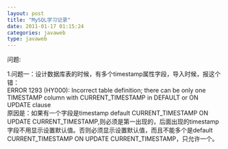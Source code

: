 ```yaml
---
layout: post
title: "MySQL学习记录"
date: 2011-01-17 01:15:24
categories: javaweb
type: javaweb
---
```


问题:

1.问题一：设计数据库表的时候，有多个timestamp属性字段，导入时候，报这个错：  
ERROR 1293 (HY000): Incorrect table definition; there can be only one TIMESTAMP column with CURRENT_TIMESTAMP in DEFAULT or ON UPDATE clause  
原因是：如果有一个字段是timestamp default CURRENT_TIMESTAMP ON UPDATE CURRENT_TIMESTAMP,则必须是第一出现的，后面出现的timestamp字段不用显示设置默认值。否则必须显示设置默认值，而且不能多个是default CURRENT_TIMESTAMP ON UPDATE CURRENT_TIMESTAMP，只允许一个。